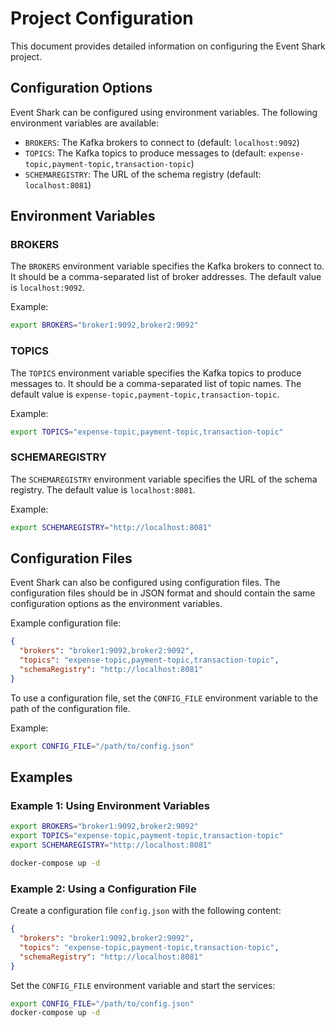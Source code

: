 # Project Configuration

This document provides detailed information on configuring the Event Shark project.

## Configuration Options

Event Shark can be configured using environment variables. The following environment variables are available:

- `BROKERS`: The Kafka brokers to connect to (default: `localhost:9092`)
- `TOPICS`: The Kafka topics to produce messages to (default: `expense-topic,payment-topic,transaction-topic`)
- `SCHEMAREGISTRY`: The URL of the schema registry (default: `localhost:8081`)

## Environment Variables

### BROKERS

The `BROKERS` environment variable specifies the Kafka brokers to connect to. It should be a comma-separated list of broker addresses. The default value is `localhost:9092`.

Example:
```sh
export BROKERS="broker1:9092,broker2:9092"
```

### TOPICS

The `TOPICS` environment variable specifies the Kafka topics to produce messages to. It should be a comma-separated list of topic names. The default value is `expense-topic,payment-topic,transaction-topic`.

Example:
```sh
export TOPICS="expense-topic,payment-topic,transaction-topic"
```

### SCHEMAREGISTRY

The `SCHEMAREGISTRY` environment variable specifies the URL of the schema registry. The default value is `localhost:8081`.

Example:
```sh
export SCHEMAREGISTRY="http://localhost:8081"
```

## Configuration Files

Event Shark can also be configured using configuration files. The configuration files should be in JSON format and should contain the same configuration options as the environment variables.

Example configuration file:
```json
{
  "brokers": "broker1:9092,broker2:9092",
  "topics": "expense-topic,payment-topic,transaction-topic",
  "schemaRegistry": "http://localhost:8081"
}
```

To use a configuration file, set the `CONFIG_FILE` environment variable to the path of the configuration file.

Example:
```sh
export CONFIG_FILE="/path/to/config.json"
```

## Examples

### Example 1: Using Environment Variables

```sh
export BROKERS="broker1:9092,broker2:9092"
export TOPICS="expense-topic,payment-topic,transaction-topic"
export SCHEMAREGISTRY="http://localhost:8081"

docker-compose up -d
```

### Example 2: Using a Configuration File

Create a configuration file `config.json` with the following content:
```json
{
  "brokers": "broker1:9092,broker2:9092",
  "topics": "expense-topic,payment-topic,transaction-topic",
  "schemaRegistry": "http://localhost:8081"
}
```

Set the `CONFIG_FILE` environment variable and start the services:
```sh
export CONFIG_FILE="/path/to/config.json"
docker-compose up -d
```
